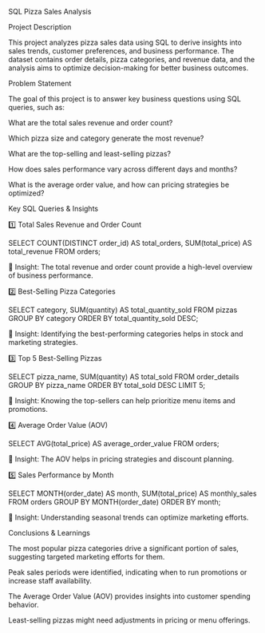 SQL Pizza Sales Analysis

Project Description

This project analyzes pizza sales data using SQL to derive insights into sales trends, customer preferences, and business performance. The dataset contains order details, pizza categories, and revenue data, and the analysis aims to optimize decision-making for better business outcomes.

Problem Statement

The goal of this project is to answer key business questions using SQL queries, such as:

What are the total sales revenue and order count?

Which pizza size and category generate the most revenue?

What are the top-selling and least-selling pizzas?

How does sales performance vary across different days and months?

What is the average order value, and how can pricing strategies be optimized?

Key SQL Queries & Insights

1️⃣ Total Sales Revenue and Order Count

SELECT COUNT(DISTINCT order_id) AS total_orders,
       SUM(total_price) AS total_revenue
FROM orders;

📌 Insight: The total revenue and order count provide a high-level overview of business performance.

2️⃣ Best-Selling Pizza Categories

SELECT category, SUM(quantity) AS total_quantity_sold
FROM pizzas
GROUP BY category
ORDER BY total_quantity_sold DESC;

📌 Insight: Identifying the best-performing categories helps in stock and marketing strategies.

3️⃣ Top 5 Best-Selling Pizzas

SELECT pizza_name, SUM(quantity) AS total_sold
FROM order_details
GROUP BY pizza_name
ORDER BY total_sold DESC
LIMIT 5;

📌 Insight: Knowing the top-sellers can help prioritize menu items and promotions.

4️⃣ Average Order Value (AOV)

SELECT AVG(total_price) AS average_order_value
FROM orders;

📌 Insight: The AOV helps in pricing strategies and discount planning.

5️⃣ Sales Performance by Month

SELECT MONTH(order_date) AS month, SUM(total_price) AS monthly_sales
FROM orders
GROUP BY MONTH(order_date)
ORDER BY month;

📌 Insight: Understanding seasonal trends can optimize marketing efforts.

Conclusions & Learnings

The most popular pizza categories drive a significant portion of sales, suggesting targeted marketing efforts for them.

Peak sales periods were identified, indicating when to run promotions or increase staff availability.

The Average Order Value (AOV) provides insights into customer spending behavior.

Least-selling pizzas might need adjustments in pricing or menu offerings.
